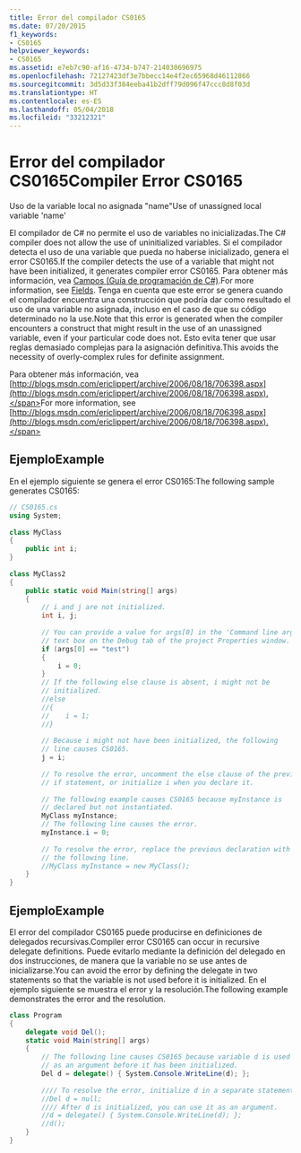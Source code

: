 ```yaml
---
title: Error del compilador CS0165
ms.date: 07/20/2015
f1_keywords:
- CS0165
helpviewer_keywords:
- CS0165
ms.assetid: e7eb7c90-af16-4734-b747-214030696975
ms.openlocfilehash: 72127423df3e7bbecc14e4f2ec65968d46112866
ms.sourcegitcommit: 3d5d33f384eeba41b2dff79d096f47ccc8d8f03d
ms.translationtype: HT
ms.contentlocale: es-ES
ms.lasthandoff: 05/04/2018
ms.locfileid: "33212321"
---
```

# <a name="compiler-error-cs0165"></a><span data-ttu-id="2271c-102">Error del compilador CS0165</span><span class="sxs-lookup"><span data-stu-id="2271c-102">Compiler Error CS0165</span></span>
<span data-ttu-id="2271c-103">Uso de la variable local no asignada "name"</span><span class="sxs-lookup"><span data-stu-id="2271c-103">Use of unassigned local variable 'name'</span></span>  
  
 <span data-ttu-id="2271c-104">El compilador de C# no permite el uso de variables no inicializadas.</span><span class="sxs-lookup"><span data-stu-id="2271c-104">The C# compiler does not allow the use of uninitialized variables.</span></span> <span data-ttu-id="2271c-105">Si el compilador detecta el uso de una variable que pueda no haberse inicializado, genera el error CS0165.</span><span class="sxs-lookup"><span data-stu-id="2271c-105">If the compiler detects the use of a variable that might not have been initialized, it generates compiler error CS0165.</span></span> <span data-ttu-id="2271c-106">Para obtener más información, vea [Campos (Guía de programación de C#)](../../../csharp/programming-guide/classes-and-structs/fields.md).</span><span class="sxs-lookup"><span data-stu-id="2271c-106">For more information, see [Fields](../../../csharp/programming-guide/classes-and-structs/fields.md).</span></span> <span data-ttu-id="2271c-107">Tenga en cuenta que este error se genera cuando el compilador encuentra una construcción que podría dar como resultado el uso de una variable no asignada, incluso en el caso de que su código determinado no la use.</span><span class="sxs-lookup"><span data-stu-id="2271c-107">Note that this error is generated when the compiler encounters a construct that might result in the use of an unassigned variable, even if your particular code does not.</span></span> <span data-ttu-id="2271c-108">Esto evita tener que usar reglas demasiado complejas para la asignación definitiva.</span><span class="sxs-lookup"><span data-stu-id="2271c-108">This avoids the necessity of overly-complex rules for definite assignment.</span></span>  
  
 <span data-ttu-id="2271c-109">Para obtener más información, vea [http://blogs.msdn.com/ericlippert/archive/2006/08/18/706398.aspx](http://blogs.msdn.com/ericlippert/archive/2006/08/18/706398.aspx).</span><span class="sxs-lookup"><span data-stu-id="2271c-109">For more information, see [http://blogs.msdn.com/ericlippert/archive/2006/08/18/706398.aspx](http://blogs.msdn.com/ericlippert/archive/2006/08/18/706398.aspx).</span></span>  
  
## <a name="example"></a><span data-ttu-id="2271c-110">Ejemplo</span><span class="sxs-lookup"><span data-stu-id="2271c-110">Example</span></span>  
 <span data-ttu-id="2271c-111">En el ejemplo siguiente se genera el error CS0165:</span><span class="sxs-lookup"><span data-stu-id="2271c-111">The following sample generates CS0165:</span></span>  
  
```csharp  
// CS0165.cs  
using System;  
  
class MyClass  
{  
    public int i;  
}  
  
class MyClass2  
{  
    public static void Main(string[] args)  
    {  
        // i and j are not initialized.  
        int i, j;  
  
        // You can provide a value for args[0] in the 'Command line arguments'  
        // text box on the Debug tab of the project Properties window.  
        if (args[0] == "test")  
        {  
            i = 0;  
        }  
        // If the following else clause is absent, i might not be  
        // initialized.  
        //else  
        //{  
        //    i = 1;  
        //}  
  
        // Because i might not have been initialized, the following   
        // line causes CS0165.  
        j = i;  
  
        // To resolve the error, uncomment the else clause of the previous  
        // if statement, or initialize i when you declare it.  
  
        // The following example causes CS0165 because myInstance is  
        // declared but not instantiated.  
        MyClass myInstance;  
        // The following line causes the error.  
        myInstance.i = 0;   
  
        // To resolve the error, replace the previous declaration with  
        // the following line.  
        //MyClass myInstance = new MyClass();  
    }  
}  
```  
  
## <a name="example"></a><span data-ttu-id="2271c-112">Ejemplo</span><span class="sxs-lookup"><span data-stu-id="2271c-112">Example</span></span>  
 <span data-ttu-id="2271c-113">El error del compilador CS0165 puede producirse en definiciones de delegados recursivas.</span><span class="sxs-lookup"><span data-stu-id="2271c-113">Compiler error CS0165 can occur in recursive delegate definitions.</span></span> <span data-ttu-id="2271c-114">Puede evitarlo mediante la definición del delegado en dos instrucciones, de manera que la variable no se use antes de inicializarse.</span><span class="sxs-lookup"><span data-stu-id="2271c-114">You can avoid the error by defining the delegate in two statements so that the variable is not used before it is initialized.</span></span> <span data-ttu-id="2271c-115">En el ejemplo siguiente se muestra el error y la resolución.</span><span class="sxs-lookup"><span data-stu-id="2271c-115">The following example demonstrates the error and the resolution.</span></span>  
  
```csharp  
class Program  
{  
    delegate void Del();  
    static void Main(string[] args)  
    {  
        // The following line causes CS0165 because variable d is used   
        // as an argument before it has been initialized.  
        Del d = delegate() { System.Console.WriteLine(d); };   
  
        //// To resolve the error, initialize d in a separate statement.  
        //Del d = null;  
        //// After d is initialized, you can use it as an argument.  
        //d = delegate() { System.Console.WriteLine(d); };  
        //d();  
    }  
}  
```
